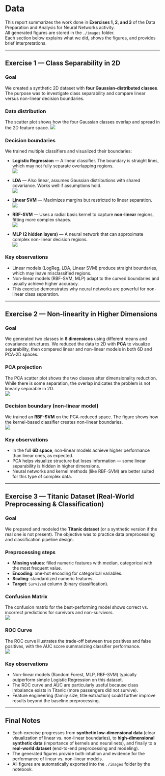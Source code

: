 # Data

This report summarizes the work done in **Exercises 1, 2, and 3** of the Data Preparation and Analysis for Neural Networks activity.  
All generated figures are stored in the `./images` folder.  
Each section below explains what we did, shows the figures, and provides brief interpretations.

---

## Exercise 1 — Class Separability in 2D

### Goal
We created a synthetic 2D dataset with **four Gaussian-distributed classes**. The purpose was to investigate class separability and compare linear versus non-linear decision boundaries.

### Data distribution
The scatter plot shows how the four Gaussian classes overlap and spread in the 2D feature space.
![](./images/ex1_scatter.png)

### Decision boundaries
We trained multiple classifiers and visualized their boundaries:

- **Logistic Regression** — A linear classifier. The boundary is straight lines, which may not fully separate overlapping regions.  
![](./images/ex1_boundary_logreg.png)

- **LDA** — Also linear, assumes Gaussian distributions with shared covariance. Works well if assumptions hold.  
![](./images/ex1_boundary_lda.png)

- **Linear SVM** — Maximizes margins but restricted to linear separation.  
![](./images/ex1_boundary_linsvm.png)

- **RBF-SVM** — Uses a radial basis kernel to capture **non-linear** regions, fitting more complex shapes.  
![](./images/ex1_boundary_rbf_svm.png)

- **MLP (2 hidden layers)** — A neural network that can approximate complex non-linear decision regions.  
![](./images/ex1_boundary_mlp_2x64.png)

### Key observations
- Linear models (LogReg, LDA, Linear SVM) produce straight boundaries, which may leave misclassified regions.  
- Non-linear models (RBF-SVM, MLP) adapt to the curved boundaries and usually achieve higher accuracy.  
- This exercise demonstrates why neural networks are powerful for non-linear class separation.

---

## Exercise 2 — Non-linearity in Higher Dimensions

### Goal
We generated two classes in **6 dimensions** using different means and covariance structures. We reduced the data to 2D with **PCA** to visualize separability, then compared linear and non-linear models in both 6D and PCA-2D spaces.

### PCA projection
The PCA scatter plot shows the two classes after dimensionality reduction. While there is some separation, the overlap indicates the problem is not linearly separable in 2D.  
![](./images/ex2_pca_scatter.png)

### Decision boundary (non-linear model)
We trained an **RBF-SVM** on the PCA-reduced space. The figure shows how the kernel-based classifier creates non-linear boundaries.  
![](./images/ex2_rbf_svm_pca_boundary.png)

### Key observations
- In the full **6D space**, non-linear models achieve higher performance than linear ones, as expected.  
- PCA helps visualize structure but loses information — some linear separability is hidden in higher dimensions.  
- Neural networks and kernel methods (like RBF-SVM) are better suited for this type of complex data.

---

## Exercise 3 — Titanic Dataset (Real-World Preprocessing & Classification)

### Goal
We prepared and modeled the **Titanic dataset** (or a synthetic version if the real one is not present). The objective was to practice data preprocessing and classification pipeline design.

### Preprocessing steps
- **Missing values**: filled numeric features with median, categorical with the most frequent value.  
- **Encoding**: one-hot encoding for categorical variables.  
- **Scaling**: standardized numeric features.  
- **Target**: `Survived` column (binary classification).

### Confusion Matrix
The confusion matrix for the best-performing model shows correct vs. incorrect predictions for survivors and non-survivors.  
![](./images/ex3_confusion_matrix.png)

### ROC Curve
The ROC curve illustrates the trade-off between true positives and false positives, with the AUC score summarizing classifier performance.  
![](./images/ex3_roc_curve.png)

### Key observations
- Non-linear models (Random Forest, MLP, RBF-SVM) typically outperform simple Logistic Regression on this dataset.  
- The ROC curve and AUC are particularly useful because class imbalance exists in Titanic (more passengers did not survive).  
- Feature engineering (family size, title extraction) could further improve results beyond the baseline preprocessing.

---

## Final Notes
- Each exercise progresses from **synthetic low-dimensional data** (clear visualization of linear vs. non-linear boundaries), to **high-dimensional synthetic data** (importance of kernels and neural nets), and finally to a **real-world dataset** (end-to-end preprocessing and modeling).  
- The generated figures provide both intuition and evidence for the performance of linear vs. non-linear models.  
- All figures are automatically exported into the `./images` folder by the notebook.
